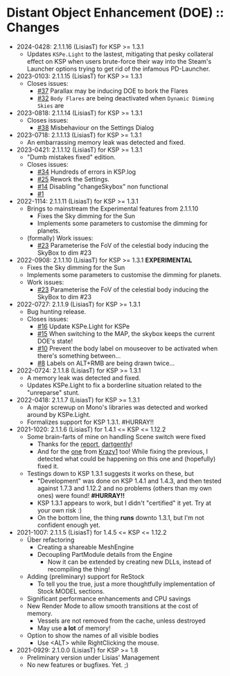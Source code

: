 # Distant Object Enhancement (DOE) :: Changes

* 2024-0428: 2.1.1.16 (LisiasT) for KSP >= 1.3.1
	+ Updates `KSPe.Light` to the lastest, mitigating that pesky collateral effect on KSP when users brute-force their way into the Steam's Launcher options trying to get rid of the infamous PD-Launcher.
* 2023-0103: 2.1.1.15 (LisiasT) for KSP >= 1.3.1
	+ Closes issues:
		- [#37](https://github.com/net-lisias-ksp/DistantObject/issues/37) Parallax may be inducing DOE to bork the Flares 
		- [#32](https://github.com/net-lisias-ksp/DistantObject/issues/32) `Body Flares` are being deactivated when `Dynamic Dimming Skies` are 
* 2023-0818: 2.1.1.14 (LisiasT) for KSP >= 1.3.1
	+ Closes issues:
		- [#38](https://github.com/net-lisias-ksp/DistantObject/issues/38) Misbehaviour on the Settings Dialog 
* 2023-0718: 2.1.1.13 (LisiasT) for KSP >= 1.3.1
	+ An embarrassing memory leak was detected and fixed.
* 2023-0421: 2.1.1.12 (LisiasT) for KSP >= 1.3.1
	+ "Dumb mistakes fixed" edition.
	+ Closes issues:
		- [#34](https://github.com/net-lisias-ksp/DistantObject/issues/34) Hundreds of errors in KSP.log
		- [#25](https://github.com/net-lisias-ksp/DistantObject/issues/25) Rework the Settings.
		- [#14](https://github.com/net-lisias-ksp/DistantObject/issues/14) Disabling "changeSkybox" non functional
		- [#1](https://github.com/net-lisias-ksp/DistantObject/issues/1)
* 2022-1114: 2.1.1.11 (LisiasT) for KSP >= 1.3.1
	+ Brings to mainstream the Experimental features from 2.1.1.10
		- Fixes the Sky dimming for the Sun
		- Implements some parameters to customise the dimming for planets.
	+ (formally) Work issues:
		- [#23](https://github.com/net-lisias-ksp/DistantObject/issues/23) Parameterise the FoV of the celestial body inducing the SkyBox to dim #23 
* 2022-0908: 2.1.1.10 (LisiasT) for KSP >= 1.3.1 **EXPERIMENTAL**
	+ Fixes the Sky dimming for the Sun
	+ Implements some parameters to customise the dimming for planets.
	+ Work issues:
		- [#23](https://github.com/net-lisias-ksp/DistantObject/issues/23) Parameterise the FoV of the celestial body inducing the SkyBox to dim #23 
* 2022-0727: 2.1.1.9 (LisiasT) for KSP >= 1.3.1
	+ Bug hunting release.
	+ Closes issues:
		- [#16](https://github.com/net-lisias-ksp/DistantObject/issues/16) Update KSPe.Light for KSPe
		- [#15](https://github.com/net-lisias-ksp/DistantObject/issues/15) When switching to the MAP, the skybox keeps the current DOE's state!
		- [#10](https://github.com/net-lisias-ksp/DistantObject/issues/10) Prevent the body label on mouseover to be activated when there's something between...
		- [#8](https://github.com/net-lisias-ksp/DistantObject/issues/8) Labels on ALT+RMB are being drawn twice...
* 2022-0724: 2.1.1.8 (LisiasT) for KSP >= 1.3.1
	+ A memory leak was detected and fixed.
	+ Updates KSPe.Light to fix a borderline situation related to the "unreparse" stunt.
* 2022-0418: 2.1.1.7 (LisiasT) for KSP >= 1.3.1
	+ A major screwup on Mono's libraries was detected and worked around by KSPe.Light.
	+ Formalizes support for KSP 1.3.1. #HURRAY!!
* 2021-1020: 2.1.1.6 (LisiasT) for 1.4.1 <= KSP <= 1.12.2
	+ Some brain-farts of mine on handling Scene switch were fixed
		- Thanks for the [report](https://forum.kerbalspaceprogram.com/index.php?/topic/205063-145/&do=findComment&comment=4044226), [dartgently](https://forum.kerbalspaceprogram.com/index.php?/profile/204885-darthgently/)!
		- And for the [one](https://forum.kerbalspaceprogram.com/index.php?/topic/205063-145/&do=findComment&comment=4042216) from [Krazy1](https://forum.kerbalspaceprogram.com/index.php?/profile/203523-krazy1/) too! While fixing the previous, I detected what could be happening on this one and (hopefully) fixed it.
	+ Testings down to KSP 1.3.1 suggests it works on these, but
		- "Development" was done on KSP 1.4.1 and 1.4.3, and then tested against 1.7.3 and 1.12.2 and no problems (others than my own ones) were found! **#HURRAY!!**
		- KSP 1.3.1 appears to work, but I didn't "certified" it yet. Try at your own risk :) 
		- On the bottom line, the thing **runs** downto 1.3.1, but I'm not confident enough yet.
* 2021-1007: 2.1.1.5 (LisiasT) for 1.4.5 <= KSP <= 1.12.2
	+ Über refactoring
		- Creating a shareable MeshEngine
		- Decoupling PartModule details from the Engine
			- Now it can be extended by creating new DLLs, instead of recompiling the thing!
	+ Adding (preliminary) support for ReStock
		- To tell you the true, just a more thoughtfully implementation of Stock MODEL sections.   
	+ Significant performance enhancements and CPU savings
	+ New Render Mode to allow smooth transitions at the cost of memory.
		- Vessels are not removed from the cache, unless destroyed
		- May use **a lot** of memory!
	+ Option to show the names of all visible bodies
		- Use \<ALT\> while RightClicking the mouse.
* 2021-0929: 2.1.0.0 (LisiasT) for KSP >= 1.8
    + Preliminary version under Lisias' Management
    + No new features or bugfixes. Yet. ;) 
